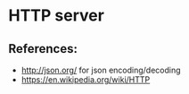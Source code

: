 # HTTP server

## References:
- http://json.org/ for json encoding/decoding
- https://en.wikipedia.org/wiki/HTTP